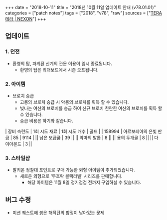 +++
date = "2018-10-11"
title = "2018년 10월 11일 업데이트 안내 (v78.01.01)"
categories = ["patch notes"]
tags = ["2018", "v78", "raw"]
sources = ["[TERA 테라 | NEXON](http://tera.nexon.com/news/update/view.aspx?n4articlesn=359)"]
+++

## 업데이트

### **1.** 던전
- 환영의 탑, 파계된 신계의 관문 이용이 임시 종료됩니다.
  - 환영의 탑은 리더보드에서 시즌 오프됩니다.

### **2.** 아이템
- 브로치 승급
  - 고룡의 브로치 승급 시 악룡의 브로치를 획득 할 수 있습니다.
  - 빛나는 여신의 브로치를 승급 하여 신규 브로치 찬란한 여신의 브로치를 획득 할 수 있습니다.
  - 승급 비용은 하기와 같습니다.

| 장비 숙련도 | 1회 시도 재료 | 1회 시도 개수 | 골드 |
| 158994 | 아르보레아의 은빛 판금 | 85 | 9114 |
|| 낡은 보급품 | 39 ||
|| 악마의 발톱 | 8 ||
|| 용의 두개골 | 8 ||
|| 다이아몬드 | 3 ||

### **3.** 스타일샵
- 발키온 정찰대 포인트로 구매 가능한 외형 아이템이 추가되었습니다.
  - 새로운 외형으로 '무흐락 블랙라벨' 시리즈를 판매합니다.
    - 해당 아이템은 11월 8일 정기점검 전까지 구입하실 수 있습니다.

## 버그 수정

- 미션 퀘스트에 붉은 해적단의 함정이 남아있는 문제

